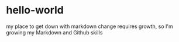 # hello-world
my place to get down with markdown 
change requires growth, so I'm growing my Markdown and Github skills
